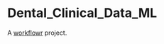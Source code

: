 # Dental_Clinical_Data_ML

A [workflowr][] project.

[workflowr]: https://github.com/workflowr/workflowr

